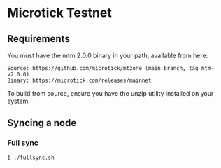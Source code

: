 # Microtick Testnet

## Requirements

You must have the mtm 2.0.0 binary in your path, available from here:

```
Source: https://github.com/microtick/mtzone (main branch, tag mtm-v2.0.0)
Binary: https://microtick.com/releases/mainnet
```

To build from source, ensure you have the unzip utility installed on your system.

## Syncing a node

### Full sync
```
$ ./fullsync.sh
```

